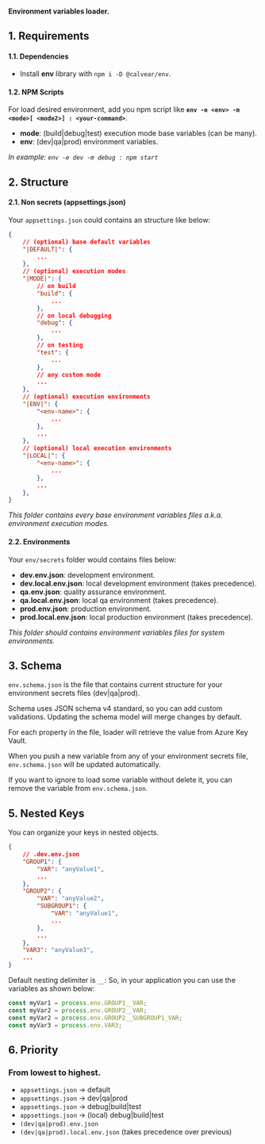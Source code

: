 #### Environment variables loader.

## 1. Requirements

#### 1.1. Dependencies

-   Install **env** library with `npm i -D @calvear/env`.

#### 1.2. NPM Scripts

For load desired environment, add you npm script like **`env -e <env> -m <mode>[ <mode2>] : <your-command>`**.

-   **mode**: (build|debug|test) execution mode base variables (can be many).
-   **env**: (dev|qa|prod) environment variables.

_In example: `env -e dev -m debug : npm start`_

## 2. Structure

#### 2.1. Non secrets (appsettings.json)

Your `appsettings.json` could contains an structure like below:

```json
{
    // (optional) base default variables
    "|DEFAULT|": {
        ...
    },
    // (optional) execution modes
    "|MODE|": {
        // on build
        "build": {
            ...
        },
        // on local debugging
        "debug": {
            ...
        },
        // on testing
        "test": {
            ...
        },
        // any custom mode
        ...
    },
    // (optional) execution environments
    "|ENV|": {
        "<env-name>": {
            ...
        },
        ...
    },
    // (optional) local execution environments
    "|LOCAL|": {
        "<env-name>": {
            ...
        },
        ...
    },
}
```

_This folder contains every base environment variables files a.k.a. environment execution modes._

#### 2.2. Environments

Your `env/secrets` folder would contains files below:

-   **dev.env.json**: development environment.
-   **dev.local.env.json**: local development environment (takes precedence).
-   **qa.env.json**: quality assurance environment.
-   **qa.local.env.json**: local qa environment (takes precedence).
-   **prod.env.json**: production environment.
-   **prod.local.env.json**: local production environment (takes precedence).

_This folder should contains environment variables files for system environments._

## 3. Schema

`env.schema.json` is the file that contains current structure for
your environment secrets files (dev|qa|prod).

Schema uses JSON schema v4 standard, so you can add custom validations.
Updating the schema model will merge changes by default.

For each property in the file, loader will retrieve the value from Azure Key
Vault.

When you push a new variable from any of your environment secrets
file, `env.schema.json` will be updated automatically.

If you want to ignore to load some variable without delete it, you can remove
the variable from `env.schema.json`.

## 5. Nested Keys

You can organize your keys in nested objects.

```json
{
    // .dev.env.json
    "GROUP1": {
        "VAR": "anyValue1",
        ...
    },
    "GROUP2": {
        "VAR": "anyValue2",
        "SUBGROUP1": {
            "VAR": "anyValue1",
            ...
        },
        ...
    },
    "VAR3": "anyValue3",
    ...
}
```

Default nesting delimiter is `__`:
So, in your application you can use the variables as shown below:

```javascript
const myVar1 = process.env.GROUP1__VAR;
const myVar2 = process.env.GROUP2__VAR;
const myVar2 = process.env.GROUP2__SUBGROUP1_VAR;
const myVar3 = process.env.VAR3;
```

## 6. Priority

### From lowest to highest.

-   `appsettings.json` -> default
-   `appsettings.json` -> dev|qa|prod
-   `appsettings.json` -> debug|build|test
-   `appsettings.json` -> (local) debug|build|test
-   `(dev|qa|prod).env.json`
-   `(dev|qa|prod).local.env.json` (takes precedence over previous)
